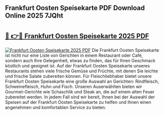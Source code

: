 ## Frankfurt Oosten Speisekarte PDF Download Online 2025 7JQht

# <h2><a href="http://gc667o.nevu.top/?p=Frankfurt+Oosten+Speisekarte">🔗 👉🔴 Frankfurt Oosten Speisekarte 2025 PDF</a></h2>

[![Frankfurt Oosten Speisekarte 2025 PDF](https://i.imgur.com/dBaPXMq.png)](http://gc667o.nevu.top/?p=Frankfurt+Oosten+Speisekarte)
Die Frankfurt Oosten Speisekarte ist nicht nur eine Liste von Gerichten in einem Restaurant oder Café, sondern auch Ihre Gelegenheit, etwas zu finden, das für Ihren Geschmack köstlich und geeignet ist. Auf der Frankfurt Oosten Speisekarte unseres Restaurants stehen viele frische Gemüse und Früchte, mit denen Sie leichte und frische Salate zubereiten können. Für Fleischliebhaber bietet unsere Frankfurt Oosten Speisekarte eine große Auswahl an Gerichten: Rindfleisch, Schweinefleisch, Huhn und Fisch. Unseren Auserwählten bieten wir Gourmet-Gerichte wie Schaschlik und Steak an, die auf einem alten Feuer zubereitet werden. In jedem Fall sind wir bereit, Ihnen bei der Auswahl der Speisen auf der Frankfurt Oosten Speisekarte zu helfen und Ihnen einen angenehmen und komfortablen Service zu bieten.
